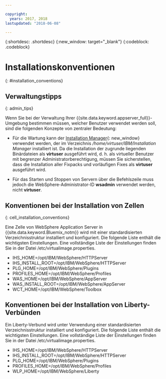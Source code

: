 ```yaml
---

copyright:
  years: 2017, 2018
lastupdated: "2018-06-08"

---
```


{:shortdesc: .shortdesc}
{:new_window: target="_blank"}
{:codeblock: .codeblock}

# Installationskonventionen
{: #installation_conventions}

## Verwaltungstipps
{: admin_tips}

Wenn Sie bei der Verwaltung Ihrer {{site.data.keyword.appserver_full}}-Umgebung bestimmen müssen, welcher Benutzer verwendet werden soll, sind die folgenden Konzepte von zentraler Bedeutung:

 * Für die Wartung kann der [Installation Manager](http://www.ibm.com/support/knowledgecenter/SSDV2W_1.8.3/com.ibm.cic.agent.ui.doc/helpindex_imic.html){: new_window} verwendet werden, der im Verzeichnis */home/virtuser/IBM/Installation Manager* installiert ist. Da die Installation der zugrunde liegenden Binärdateien als **virtuser** ausgeführt wird, d. h. als virtueller Benutzer mit begrenzer Administratorberechtigung, müssen Sie sicherstellen, dass die Installation aller Fixpacks und vorläufigen Fixes als **virtuser** ausgeführt wird.

 * Für das Starten und Stoppen von Servern über die Befehlszeile muss jedoch die WebSphere-Administrator-ID **wsadmin** verwendet werden, nicht **virtuser**.

## Konventionen bei der Installation von Zellen
{: cell_installation_conventions}

Eine Zelle von WebSphere Application Server in {{site.data.keyword.Bluemix_notm}} wird mit einer standardisierten Verzeichnisstruktur installiert und konfiguriert. Die folgende Liste enthält die wichtigsten Einstellungen.  Eine vollständige Liste der Einstellungen finden Sie in der Datei /etc/virtualimage.properties.

* IHS_HOME=/opt/IBM/WebSphere/HTTPServer
* IHS_INSTALL_ROOT=/opt/IBM/WebSphere/HTTPServer
* PLG_HOME=/opt/IBM/WebSphere/Plugins
* PROFILES_HOME=/opt/IBM/WebSphere/Profiles
* WAS_HOME=/opt/IBM/WebSphere/AppServer
* WAS_INSTALL_ROOT=/opt/IBM/WebSphere/AppServer
* WCT_HOME=/opt/IBM/WebSphere/Toolbox

## Konventionen bei der Installation von Liberty-Verbünden

Ein Liberty-Verbund wird unter Verwendung einer standardisierten Verzeichnisstruktur installiert und konfiguriert. Die folgende Liste enthält die wichtigsten Einstellungen.  Eine vollständige Liste der Einstellungen finden Sie in der Datei /etc/virtualimage.properties.

* IHS_HOME=/opt/IBM/WebSphere/HTTPServer
* IHS_INSTALL_ROOT=/opt/IBM/WebSphere/HTTPServer
* PLG_HOME=/opt/IBM/WebSphere/Plugins
* PROFILES_HOME=/opt/IBM/WebSphere/Profiles
* WLP_HOME=/opt/IBM/WebSphere/Liberty
